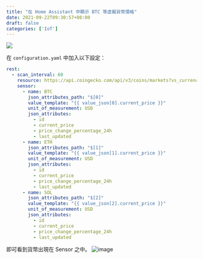 ```yaml
---
title: "在 Home Assistant 中顯示 BTC 等虛擬貨幣價格"
date: 2021-09-22T09:30:57+08:00
draft: false
categories: ['IoT']
---
```

![](https://user-images.githubusercontent.com/16719720/134269680-1c63ada4-6bc6-4d46-9e3b-e7c33ebe48e9.png)

在 `configuration.yaml` 中加入以下設定：
```yaml
rest:
  - scan_interval: 60
    resource: https://api.coingecko.com/api/v3/coins/markets?vs_currency=usd&ids=bitcoin%2Cethereum%2Cbinance-coin%2Csolana&order=market_cap_desc&sparkline=false&price_change_percentage=1d
    sensor:
      - name: BTC
        json_attributes_path: "$[0]"
        value_template: "{{ value_json[0].current_price }}"
        unit_of_measurement: USD
        json_attributes:
          - id
          - current_price
          - price_change_percentage_24h
          - last_updated
      - name: ETH
        json_attributes_path: "$[1]"
        value_template: "{{ value_json[1].current_price }}"
        unit_of_measurement: USD
        json_attributes:
          - id
          - current_price
          - price_change_percentage_24h
          - last_updated
      - name: SOL
        json_attributes_path: "$[2]"
        value_template: "{{ value_json[2].current_price }}"
        unit_of_measurement: USD
        json_attributes:
          - id
          - current_price
          - price_change_percentage_24h
          - last_updated
```

即可看到貨幣出現在 Sensor 之中。
![image](https://user-images.githubusercontent.com/16719720/134269818-3da458e4-f433-443a-9bbd-76d2d57fd56e.png)
